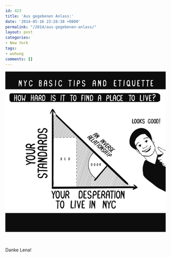 ```yaml
---
id: 423
title: 'Aus gegebenen Anlass:'
date: '2014-05-16 23:28:38 +0000'
permalink: "/2014/aus-gegebenen-anlass/"
layout: post
categories:
- New York
tags:
- wohung
comments: []
---
```

[![image](/files/2014/05/image.png)](/files/2014/05/image.png)

&nbsp;

Danke Lena!